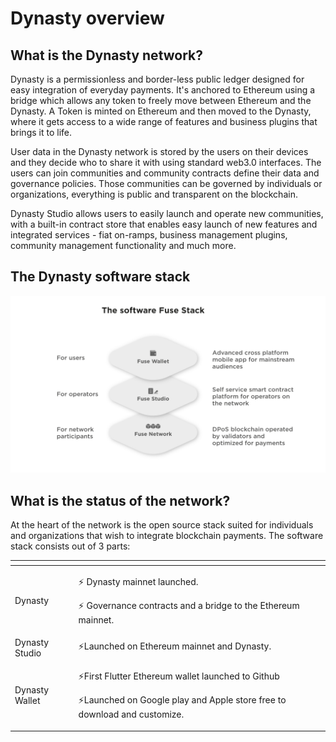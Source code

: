 # Dynasty overview

## What is the Dynasty network?

Dynasty is a permissionless and border-less public ledger designed for easy integration of everyday payments. It's anchored to Ethereum using a bridge which allows any token to freely move between Ethereum and the Dynasty. A Token is minted on Ethereum and then moved to the Dynasty, where it gets access to a wide range of features and business plugins that brings it to life.

User data in the Dynasty network is stored by the users on their devices and they decide who to share it with using standard web3.0 interfaces. The users can join communities and community contracts define their data and governance policies. Those communities can be governed by individuals or organizations, everything is public and transparent on the blockchain.

Dynasty Studio allows users to easily launch and operate new communities, with a built-in contract store that enables easy launch of new features and integrated services - fiat on-ramps, business management plugins, community management functionality and much more.

## The Dynasty software stack

![](.gitbook/assets/fuse-network-architecture2.jpg)

## What is the status of the network?

At the heart of the network is the open source stack suited for individuals and organizations that wish to integrate blockchain payments. The software stack consists out of 3 parts:

<table>
  <thead>
    <tr>
      <th style="text-align:left"></th>
      <th style="text-align:left"></th>
    </tr>
  </thead>
  <tbody>
    <tr>
      <td style="text-align:left">Dynasty</td>
      <td style="text-align:left">
        <p>&#x26A1; Dynasty mainnet launched.</p>
        <p>&#x26A1; Governance contracts and a bridge to the Ethereum mainnet.</p>
      </td>
    </tr>
    <tr>
      <td style="text-align:left">Dynasty Studio</td>
      <td style="text-align:left">&#x26A1;Launched on Ethereum mainnet and Dynasty.</td>
    </tr>
    <tr>
      <td style="text-align:left">Dynasty Wallet</td>
      <td style="text-align:left">
        <p>&#x26A1;First Flutter Ethereum wallet launched to Github</p>
        <p>&#x26A1;Launched on Google play and Apple store free to download and customize.</p>
      </td>
    </tr>
  </tbody>
</table>

